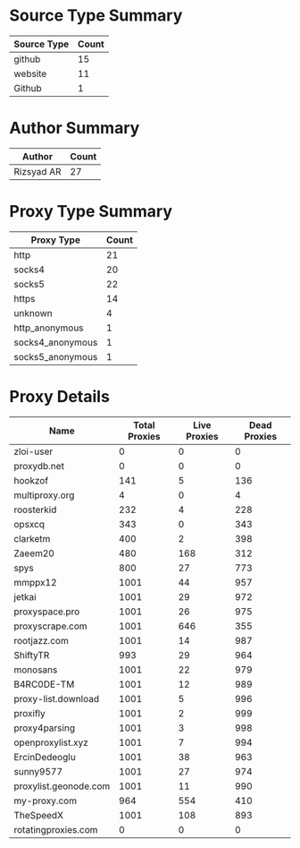 # Source Type Summary

| Source Type | Count |
|-------------|-------|
| github | 15 |
| website | 11 |
| Github | 1 |


# Author Summary

| Author | Count |
|--------|-------|
| Rizsyad AR | 27 |


# Proxy Type Summary

| Proxy Type | Count |
|------------|-------|
| http | 21 |
| socks4 | 20 |
| socks5 | 22 |
| https | 14 |
| unknown | 4 |
| http_anonymous | 1 |
| socks4_anonymous | 1 |
| socks5_anonymous | 1 |


# Proxy Details

| Name | Total Proxies | Live Proxies | Dead Proxies |
|------|---------------|--------------|---------------|
| zloi-user | 0 | 0 | 0 |
| proxydb.net | 0 | 0 | 0 |
| hookzof | 141 | 5 | 136 |
| multiproxy.org | 4 | 0 | 4 |
| roosterkid | 232 | 4 | 228 |
| opsxcq | 343 | 0 | 343 |
| clarketm | 400 | 2 | 398 |
| Zaeem20 | 480 | 168 | 312 |
| spys | 800 | 27 | 773 |
| mmppx12 | 1001 | 44 | 957 |
| jetkai | 1001 | 29 | 972 |
| proxyspace.pro | 1001 | 26 | 975 |
| proxyscrape.com | 1001 | 646 | 355 |
| rootjazz.com | 1001 | 14 | 987 |
| ShiftyTR | 993 | 29 | 964 |
| monosans | 1001 | 22 | 979 |
| B4RC0DE-TM | 1001 | 12 | 989 |
| proxy-list.download | 1001 | 5 | 996 |
| proxifly | 1001 | 2 | 999 |
| proxy4parsing | 1001 | 3 | 998 |
| openproxylist.xyz | 1001 | 7 | 994 |
| ErcinDedeoglu | 1001 | 38 | 963 |
| sunny9577 | 1001 | 27 | 974 |
| proxylist.geonode.com | 1001 | 11 | 990 |
| my-proxy.com | 964 | 554 | 410 |
| TheSpeedX | 1001 | 108 | 893 |
| rotatingproxies.com | 0 | 0 | 0 |
